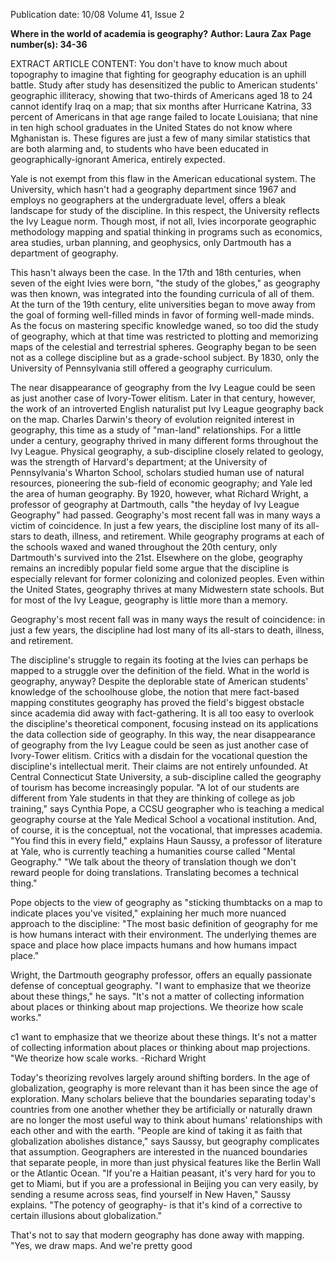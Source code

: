 Publication date: 10/08
Volume 41, Issue 2

**Where in the world of academia is geography?**
**Author: Laura Zax**
**Page number(s): 34-36**

EXTRACT ARTICLE CONTENT:
You don't have to know much about topography to imagine that fighting for geography education is an uphill battle. 
Study after study has desensitized the public to American students' geographic illiteracy, showing that two-thirds of Americans aged 18 to 24 cannot identify Iraq on a map; that six months after Hurricane Katrina, 33 percent of Americans in that age range failed to locate Louisiana; that nine in ten high school graduates in the United States do not know where Mghanistan is. These figures are just a few of many similar statistics that are both alarming and, to students who have been educated in geographically-ignorant America, entirely expected.


Yale is not exempt from this flaw in the American educational system. The University, which hasn't had a geography department since 1967 and employs no geographers at the undergraduate level, offers a bleak landscape for study of the discipline. In this respect, the University reflects the Ivy League norm. Though most, if not all, Ivies incorporate geographic methodology mapping and spatial thinking in programs such as economics, area studies, urban planning, and geophysics, only Dartmouth has a department of geography.


This hasn't always been the case. In the 17th and 18th centuries, when seven of the eight Ivies were born, "the study of the globes," as geography was then known, was integrated into the founding curricula of all of them. At the turn of the 19th century, elite universities began to move away from the goal of forming well-filled minds in favor of forming well-made minds. As the focus on mastering specific knowledge waned, so too did the study of geography, which at that time was restricted to plotting and memorizing maps of the celestial and terrestrial spheres. Geography began to be seen not as a college discipline but as a grade-school subject. By 1830, only the University of Pennsylvania still offered a geography curriculum.


The near disappearance of geography from the Ivy League could be seen as just another case of Ivory-Tower elitism. 
Later in that century, however, the work of an introverted English naturalist put Ivy League geography back on the map. Charles Darwin's theory of evolution reignited interest in geography, this time as a study of "man-land" relationships. For a little under a century, geography thrived in many different forms throughout the Ivy League. Physical geography, a sub-discipline closely related to geology, was the strength of Harvard's department; at the University of Pennsylvania's Wharton School, scholars studied human use of natural resources, pioneering the sub-field of economic geography; and Yale led the area of human geography. By 1920, however, what Richard Wright, a professor of geography at Dartmouth, calls "the heyday of Ivy League Geography" had passed. Geography's most recent fall was in many ways a victim of coincidence. In just a few years, the discipline lost many of its all-stars to death, illness, and retirement. While geography programs at each of the schools waxed and waned throughout the 20th century, only Dartmouth's survived into the 21st. Elsewhere on the globe, geography remains an incredibly popular field some argue that the discipline is especially relevant for former colonizing and colonized peoples. Even within the United States, geography thrives at many Midwestern state schools. But for most of the Ivy League, geography is little more than a memory.


Geography's most recent fall was in many ways the result of coincidence: in just a few years, the discipline had lost many of its all-stars to death, illness, and retirement.


The discipline's struggle to regain its footing at the Ivies can perhaps be mapped to a struggle over the definition of the field. What in the world is geography, anyway? Despite the deplorable state of American students' knowledge of the schoolhouse globe, the notion that mere fact-based mapping constitutes geography has proved the field's biggest obstacle since academia did away with fact-gathering. It is all too easy to overlook the discipline's theoretical component, focusing instead on its applications the data collection side of geography. In this way, the near disappearance of geography from the Ivy League could be seen as just another case of Ivory-Tower elitism. Critics with a disdain for the vocational question the discipline's intellectual merit. Their claims are not entirely unfounded. At Central Connecticut State University, a sub-discipline called the geography of tourism has become increasingly popular. "A lot of our students are different from Yale students in that they are thinking of college as job training," says Cynthia Pope, a CCSU geographer who is teaching a medical geography course at the Yale Medical School a vocational institution. And, of course, it is the conceptual, not the vocational, that impresses academia. "You find this in every field," explains Haun Saussy, a professor of literature at Yale, who is currently teaching a humanities course called "Mental Geography." "We talk about the theory of translation though we don't reward people for doing translations. Translating becomes a technical thing."


Pope objects to the view of geography as "sticking thumbtacks on a map to indicate places you've visited," explaining her much more nuanced approach to the discipline: "The most basic definition of geography for me is how humans interact with their environment. The underlying themes are space and place how place impacts humans and how humans impact place."


Wright, the Dartmouth geography professor, offers an equally passionate defense of conceptual geography. "I want to emphasize that we theorize about these things," he says. "It's not a matter of collecting information about places or thinking about map projections. We theorize how scale works."


c1 want to emphasize that we theorize about these things. It's not a matter of collecting information about places or thinking about map projections. "We theorize how scale works. -Richard Wright


Today's theorizing revolves largely around shifting borders. In the age of globalization, geography is more relevant than it has been since the age of exploration. Many scholars believe that the boundaries separating today's countries from one another whether they be artificially or naturally drawn are no longer the most useful way to think about humans' relationships with each other and with the earth. "People are kind of taking it as faith that globalization abolishes distance," says Saussy, but geography complicates that assumption. Geographers are interested in the nuanced boundaries that separate people, in more than just physical features like the Berlin Wall or the Atlantic Ocean. "If you're a Haitian peasant, it's very hard for you to get to Miami, but if you are a professional in Beijing you can very easily, by sending a resume across seas, find yourself in New Haven," Saussy explains. "The potency of geography- is that it's kind of a corrective to certain illusions about globalization."


That's not to say that modern geography has done away with mapping. "Yes, we draw maps. And we're pretty good